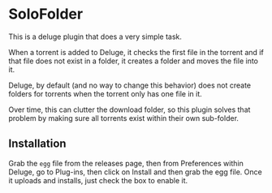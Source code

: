 # SoloFolder

This is a deluge plugin that does a very simple task.

When a torrent is added to Deluge, it checks the first file in the torrent and if that file does not exist in a folder, it creates a folder and moves the file into it.

Deluge, by default (and no way to change this behavior) does not create folders for torrents when the torrent only has one file in it.

Over time, this can clutter the download folder, so this plugin solves that problem by making sure all torrents exist within their own sub-folder.

## Installation
Grab the `egg` file from the releases page, then from Preferences within Deluge, go to Plug-ins, then click on Install and then grab the egg file. Once it uploads and installs, just check the box to enable it.